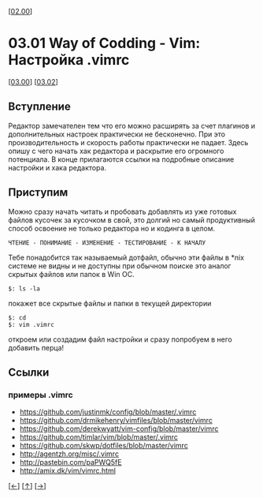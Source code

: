 <!--
File          : 03.01.md

Created       : Mon 27 Jul 2015 22:54:41
Last Modified : Thu 06 Aug 2015 06:53:01
Maintainer    : sharlatan
-->


\[[02.00](./02.00.md "Среда разработки")\]
# 03.01 Way of Codding - Vim: Настройка .vimrc #
\[[03.00](./03.00.md "Редактор Vim")\]
\[[03.02](./03.02.md "Плагины")\]

## Вступление ##
Редактор замечателен тем что его можно расширять за счет плагинов и
дополнительных настроек практически не бесконечно. При это производительность и
скорость работы практически не падает. Здесь опишу с чего начать хак редактора и
раскрытие его огромного потенциала. В конце прилагаются ссылки на подробные
описание настройки и хака редактора. 

## Приступим ##
Можно сразу начать читать и пробовать добавлять из уже готовых файлов кусочек за
кусочком в свой, это долгий но самый продуктивный способ освоение не только
редактора но и кодинга в целом.

    ЧТЕНИЕ - ПОНИМАНИЕ - ИЗМЕНЕНИЕ - ТЕСТИРОВАНИЕ - К НАЧАЛУ

Тебе понадобится так называемый дотфайл, обычно эти файлы в *nix системе не
видны и не доступны при обычном поиске это аналог скрытых файлов или папок в
Win ОС.

    $: ls -la

покажет все скрытые файлы и папки в текущей директории

    $: cd
    $: vim .vimrc

откроем или создадим файл настройки и сразу попробуем в него
добавить перца!

## Ссылки ##
### примеры .vimrc ###
*   https://github.com/justinmk/config/blob/master/.vimrc
*   https://github.com/drmikehenry/vimfiles/blob/master/vimrc
*   https://github.com/derekwyatt/vim-config/blob/master/vimrc
*   https://github.com/timlar/vim/blob/master/.vimrc
*   https://github.com/skwp/dotfiles/blob/master/vimrc
*   http://agentzh.org/misc/.vimrc
*   http://pastebin.com/paPWQ5fE
*   http://amix.dk/vim/vimrc.html


\[[←](./02.00.md "Среда разработки")\]
\[[↑](./03.01.md#0301-way-of-codding---vim-Настройка-vimrc "Вверх")\]
\[[→](./03.02.md "Плагины Vim")\]
